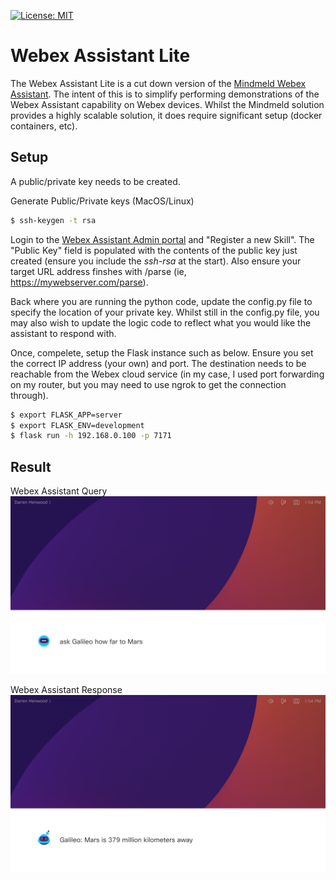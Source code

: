 [![License: MIT](https://img.shields.io/badge/License-MIT-green.svg)](https://opensource.org/licenses/MIT)
# Webex Assistant Lite
The Webex Assistant Lite is a cut down version of the [Mindmeld Webex Assistant](https://github.com/cisco/webex-assistant-sdk). The intent of this is to simplify performing demonstrations of the Webex Assistant capability on Webex devices. Whilst the Mindmeld solution provides a highly scalable solution, it does require significant setup (docker containers, etc).

## Setup
A public/private key needs to be created. 

Generate Public/Private keys (MacOS/Linux)
```sh
$ ssh-keygen -t rsa
```

Login to the [Webex Assistant Admin portal](https://skills-admin.intelligence.webex.com/admin) and "Register a new Skill". The "Public Key" field is populated with the contents of the public key just created (ensure you include the _ssh-rsa_ at the start). Also ensure your target URL address finshes with /parse (ie, https://mywebserver.com/parse).

Back where you are running the python code, update the config.py file to specify the location of your private key. Whilst still in the config.py file, you may also wish to update the logic code to reflect what you would like the assistant to respond with.

Once, compelete, setup the Flask instance such as below. Ensure you set the correct IP address (your own) and port. The destination needs to be reachable from the Webex cloud service (in my case, I used port forwarding on my router, but you may need to use ngrok to get the connection through).
```sh
$ export FLASK_APP=server
$ export FLASK_ENV=development
$ flask run -h 192.168.0.100 -p 7171
```

## Result
Webex Assistant Query
![Webex Assistant Query](https://github.com/dhenwood/Webex-Assistant-Lite/blob/main/webexAssistantQuery.png)

Webex Assistant Response
![Webex Assistant Response](https://github.com/dhenwood/Webex-Assistant-Lite/blob/main/webexAssitantResponse.png)
